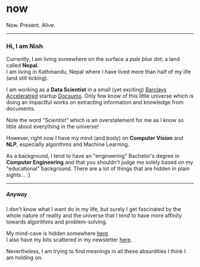 # now
Now. Present. Alive.

---

### Hi, I am Nish

Currently, I am living somewhere on the surface a *pale blue dot*; a land called **Nepal**.  
I am living in Kathmandu, Nepal where I have lived more than half of my life (and still ticking).

I am working as a **Data Scientist** in a small (yet exciting) [Barclays Acceleratred](https://home.barclays/who-we-are/innovation/barclays-accelerator/companies/docsumo/) startup [Docsumo](https://docsumo.com/). 
Only few know of this little universe which is doing an impactful works on extracting information and knowledge from documents.

Note the word *"Scientist"* which is an overstatement for me as I know so little about everything in the universe!

However, right now I have my mind (and body) on **Computer Vision** and **NLP**, especially algorithms and Machine Learning.

As a background, I tend to have an "engineering" Bachelor's degree in **Computer Engineering** and that you shouldn't judge me solely based on my "educational" background. There are a lot of things that are hidden in plain sights... :)

---

##### Anyway
I don't know what I want do in my life, but surely I get fascinated by the whole nature of reality and the universe that I tend to have more 
affinity towards algorithms and problem-solving.  


My mind-cave is hidden somewhere [here](https://nish1001.github.io/mind-cave/).  
I also have my bits scattered in my newsletter [here](bitsandparadoxes.substack.com/).

Nevertheless, I am trying to find meanings in all these absurdities I think I am holding on.
